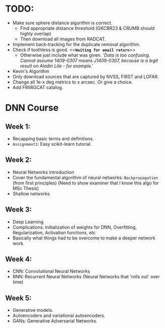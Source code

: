 # TODO:

- Make sure sphere distance algorithm is correct. 
    - Find appropriate distance threshold (GKCBR23 & CRUMB should highly overlap)
    - Then download all images from RADCAT. 
- Implement back-tracking for the duplicate removal algorithm.  
- Check if toothless is good. <<__`Waiting for email return`__>>
    - Otherwise just include what was given. _'Data is too confusing. Cannot assume 1409-0307 means J1409-0307, because is a legit result on Aladin Lite - for example.'_
- Kevin's Algorithm
- Only download sources that are captured by NVSS, FIRST and LOFAR.
- Change all 1e-x deg metrics to x arcsec. Or give a choice.
- Add FRIIRGCAT catalog.





# DNN Course
## Week 1:
- Recapping basic terms and definitions.
- `Assignment1`: Easy scikit-learn tutorial.

## Week 2:
- Neural Networks introduction
- Cover the fundamental algorithm of neural networks: `Backpropagation` (from first principles) (Need to show examiner that I know this algo for MSc Thesis)
- Shallow networks

## Week 3:
- Deep Learning
- Complications: Initialization of weights for DNN, Overfitting, Regularization, Activation functions, etc
- Basically what things had to be overcome to make a deeper network work.

## Week 4:
- CNN: Convolutional Neural Networks
- RNN: Recurrent Neural Networks (Neural Networks that 'rolls out' over time)

## Week 5:
- Generative models.
- Autoencoders and variational autoencoders.
- GANs: Generative Adversarial Networks.
